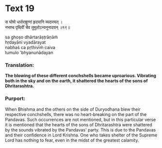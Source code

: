 # Text 19

स घोषो धार्तराष्ट्राणां हृदयानि व्यदारयत् ।  
नभश्च पृथिवीं चैव तुमुलोऽभ्यनुनादयन् ॥१९॥

sa ghoṣo dhārtarāṣṭrāṇāḿ  
hṛdayāni vyadārayat  
nabhaś ca pṛthivīḿ caiva  
tumulo 'bhyanunādayan



### Translation:

**The blowing of these different conchshells became uproarious. Vibrating both in the sky and on the earth, it shattered the hearts of the sons of Dhritarashtra.**

### Purport:

When Bhishma and the others on the side of Duryodhana blew their respective conchshells, there was no heart-breaking on the part of the Pandavas. Such occurrences are not mentioned, but in this particular verse it is mentioned that the hearts of the sons of Dhritarashtra were shattered by the sounds vibrated by the Pandavas' party. This is due to the Pandavas and their confidence in Lord Krishna. One who takes shelter of the Supreme Lord has nothing to fear, even in the midst of the greatest calamity.
